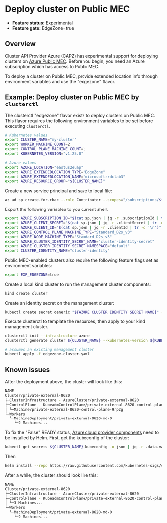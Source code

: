 # Deploy cluster on Public MEC

- **Feature status:** Experimental
- **Feature gate:** EdgeZone=true

## Overview

Cluster API Provider Azure (CAPZ) has experimental support for deploying clusters on [Azure Public MEC](https://azure.microsoft.com/en-us/solutions/public-multi-access-edge-compute-mec). Before you begin, you need an Azure subscription which has access to Public MEC.

To deploy a cluster on Public MEC, provide extended location info through environment variables and use the "edgezone" flavor.

## Example: Deploy cluster on Public MEC by `clusterctl`

The clusterctl "edgezone" flavor exists to deploy clusters on Public MEC. This flavor requires the following environment variables to be set before executing `clusterctl`.

```bash
# Kubernetes values
export CLUSTER_NAME="my-cluster"
export WORKER_MACHINE_COUNT=2
export CONTROL_PLANE_MACHINE_COUNT=1
export KUBERNETES_VERSION="v1.25.0"

# Azure values
export AZURE_LOCATION="eastus2euap"
export AZURE_EXTENDEDLOCATION_TYPE="EdgeZone"
export AZURE_EXTENDEDLOCATION_NAME="microsoftrrdclab3"
export AZURE_RESOURCE_GROUP="${CLUSTER_NAME}"
```

Create a new service principal and save to local file:
```bash
az ad sp create-for-rbac --role Contributor --scopes="/subscriptions/${AZURE_SUBSCRIPTION_ID}" --sdk-auth > sp.json
```
Export the following variables to you current shell.
```bash
export AZURE_SUBSCRIPTION_ID="$(cat sp.json | jq -r .subscriptionId | tr -d '\n')"
export AZURE_CLIENT_SECRET="$(cat sp.json | jq -r .clientSecret | tr -d '\n')"
export AZURE_CLIENT_ID="$(cat sp.json | jq -r .clientId | tr -d '\n')"
export AZURE_CONTROL_PLANE_MACHINE_TYPE="Standard_D2s_v3"
export AZURE_NODE_MACHINE_TYPE="Standard_D2s_v3"
export AZURE_CLUSTER_IDENTITY_SECRET_NAME="cluster-identity-secret"
export AZURE_CLUSTER_IDENTITY_SECRET_NAMESPACE="default"
export CLUSTER_IDENTITY_NAME="cluster-identity"
```

Public MEC-enabled clusters also require the following feature flags set as environment variables:

```bash
export EXP_EDGEZONE=true
```

Create a local kind cluster to run the management cluster components:

```bash
kind create cluster
```

Create an identity secret on the management cluster:

```bash
kubectl create secret generic "${AZURE_CLUSTER_IDENTITY_SECRET_NAME}" --from-literal=clientSecret="${AZURE_CLIENT_SECRET}"
```

Execute clusterctl to template the resources, then apply to your kind management cluster.

```bash
clusterctl init --infrastructure azure
clusterctl generate cluster ${CLUSTER_NAME} --kubernetes-version ${KUBERNETES_VERSION} --flavor edgezone > edgezone-cluster.yaml

# assumes an existing management cluster
kubectl apply -f edgezone-cluster.yaml
```
## Known issues
After the deployment above, the cluster will look like this:
```bash
NAME                                                                      READY  SEVERITY  REASON                       SINCE  MESSAGE
Cluster/private-external-8620                                             False  Warning   ScalingUp                    18m    Scaling up control plane to 3 replicas (actual 1)
├─ClusterInfrastructure - AzureCluster/private-external-8620              True                                          18m
├─ControlPlane - KubeadmControlPlane/private-external-8620-control-plane  False  Warning   ScalingUp                    18m    Scaling up control plane to 3 replicas (actual 1)
│ └─Machine/private-external-8620-control-plane-9rp2g                     True                                          15m
└─Workers
  └─MachineDeployment/private-external-8620-md-0                          False  Warning   WaitingForAvailableMachines  21m    Minimum availability requires 2 replicas, current 0 available
    └─2 Machines...                                                       True                                          13m    See private-external-8620-md-0-7cbcd647f-9vqs8, private-external-8620-md-0-7cbcd647f-hjg8n
```
To fix the "False" READY status, [Azure cloud provider components](https://github.com/kubernetes-sigs/cloud-provider-azure/tree/master/helm/cloud-provider-azure) need to be installed by Helm.
First, get the kubeconfig of the cluster:
```bash
kubectl get secrets ${CLUSTER_NAME}-kubeconfig -o json | jq -r .data.value | base64 --decode > ./kubeconfig
```
Then
```bash
helm install --repo https://raw.githubusercontent.com/kubernetes-sigs/cloud-provider-azure/master/helm/repo cloud-provider-azure --generate-name --set infra.clusterName=${CLUSTER_NAME} --kubeconfig=./kubeconfig
```

After a while, the cluster should look like this:
```bash
NAME                                                                      READY  SEVERITY  REASON  SINCE  MESSAGE
Cluster/private-external-8620                                             True                     6m38s
├─ClusterInfrastructure - AzureCluster/private-external-8620              True                     46m
├─ControlPlane - KubeadmControlPlane/private-external-8620-control-plane  True                     6m38s
│ └─3 Machines...                                                         True                     7m47s  See private-external-8620-control-plane-6lb57, private-external-8620-control-plane-79mls, ...
└─Workers
  └─MachineDeployment/private-external-8620-md-0                          True                     10m
    └─2 Machines...                                                       True                     41m    See private-external-8620-md-0-7cbcd647f-9vqs8, private-external-8620-md-0-7cbcd647f-hjg8n
```





